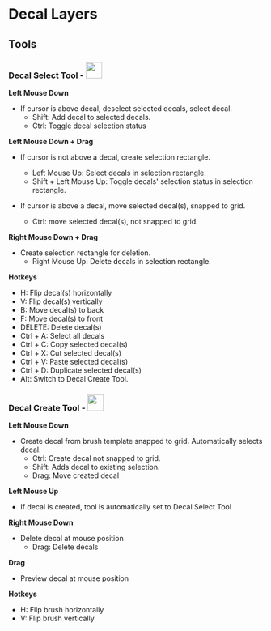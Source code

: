 # Decal Layers

## Tools

### Decal Select Tool - <img src="https://raw.githubusercontent.com/Ogmo-Editor-3/ogmo-editor-3.github.io/gh-pages/img/icons/selection.png" class="down-eight" width="32"/>

**Left Mouse Down**

- If cursor is above decal, deselect selected decals, select decal.
  + Shift: Add decal to selected decals.
  + Ctrl: Toggle decal selection status

**Left Mouse Down + Drag**

- If cursor is not above a decal, create selection rectangle.
  + Left Mouse Up: Select decals in selection rectangle.
  + Shift + Left Mouse Up: Toggle decals' selection status in selection rectangle.

- If cursor is above a decal, move selected decal(s), snapped to grid.
  + Ctrl: move selected decal(s), not snapped to grid.

**Right Mouse Down + Drag**

- Create selection rectangle for deletion.
  + Right Mouse Up: Delete decals in selection rectangle.

**Hotkeys**

- H: Flip decal(s) horizontally
- V: Flip decal(s) vertically
- B: Move decal(s) to back
- F: Move decal(s) to front
- DELETE: Delete decal(s)
- Ctrl + A: Select all decals
- Ctrl + C: Copy selected decal(s)
- Ctrl + X: Cut selected decal(s)
- Ctrl + V: Paste selected decal(s)
- Ctrl + D: Duplicate selected decal(s)
- Alt: Switch to Decal Create Tool.

### Decal Create Tool - <img src="https://raw.githubusercontent.com/Ogmo-Editor-3/ogmo-editor-3.github.io/gh-pages/img/icons/entity-create.png" class="down-eight" width="32"/>

**Left Mouse Down**

- Create decal from brush template snapped to grid. Automatically selects decal.
  + Ctrl: Create decal not snapped to grid.
  + Shift: Adds decal to existing selection.
  + Drag: Move created decal

**Left Mouse Up**

- If decal is created, tool is automatically set to Decal Select Tool

**Right Mouse Down**

- Delete decal at mouse position
  + Drag: Delete decals

**Drag**

- Preview decal at mouse position

**Hotkeys**

- H: Flip brush horizontally
- V: Flip brush vertically